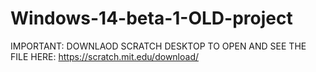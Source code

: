 # Windows-14-beta-1-OLD-project
IMPORTANT: DOWNLAOD SCRATCH DESKTOP TO OPEN AND SEE THE FILE HERE: https://scratch.mit.edu/download/
